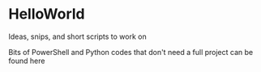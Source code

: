 # HelloWorld
Ideas, snips, and short scripts to work on

Bits of PowerShell and Python codes that don't need a full project can be found here
